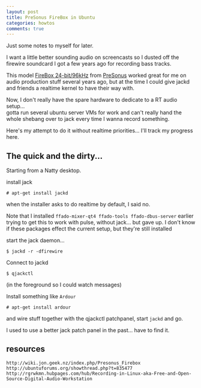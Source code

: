 ```yaml
---
layout: post
title: PreSonus FireBox in Ubuntu
categories: howtos
comments: true
---
```


Just some notes to myself for later.

I want a little better sounding audio on screencasts so I dusted off
the firewire soundcard I got a few years ago for recording bass tracks.

This model 
[FireBox 24-bit/96kHz](
http://www.amazon.com/PreSonus-FireBox-Firewire-Recording-Interface/dp/B0006VYH1Q/ref=sr_1_17?s=musical-instruments&ie=UTF8&qid=1313592982&sr=1-17
)
from [PreSonus](http://www.presonus.com/) 
worked great for me on audio production stuff several years
ago, but at the time I could give jackd and friends a realtime kernel
to have their way with.

Now, I don't really have the spare hardware to dedicate to a RT audio setup...  
gotta run several ubuntu server VMs for work and can't really hand the whole
shebang over to jack every time I wanna record something.

Here's my attempt to do it without realtime priorities...
I'll track my progress here.

<!--more-->

## The quick and the dirty...

Starting from a Natty desktop.

install jack

    # apt-get install jackd

when the installer asks to do realtime by default, I said no.

Note that I installed `ffado-mixer-qt4 ffado-tools ffado-dbus-server`
earlier trying to get this to work with pulse, without jack... but gave up.
I don't know if these packages effect the current setup, but they're still
installed

start the jack daemon... 

    $ jackd -r -dfirewire

Connect to jackd

    $ qjackctl 

(in the foreground so I could watch messages)

Install something like `Ardour`

    # apt-get install ardour

and wire stuff together with the qjackctl patchpanel,
start `jackd` and go.

I used to use a better jack patch panel in the past... have to find it.

## resources

    http://wiki.jon.geek.nz/index.php/Presonus_Firebox
    http://ubuntuforums.org/showthread.php?t=835477
    http://rgrwkmn.hubpages.com/hub/Recording-in-Linux-aka-Free-and-Open-Source-Digital-Audio-Workstation

